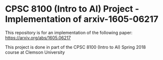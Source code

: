 # CPSC 8100 (Intro to AI) Project - Implementation of arxiv-1605-06217
This repository is for an implementation of the following paper: https://arxiv.org/abs/1605.06217

This project is done in part of the CPSC 8100 (Intro to AI) Spring 2018 course at Clemson University

